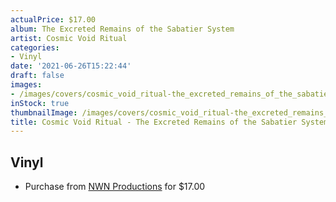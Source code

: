 ```yaml
---
actualPrice: $17.00
album: The Excreted Remains of the Sabatier System
artist: Cosmic Void Ritual
categories:
- Vinyl
date: '2021-06-26T15:22:44'
draft: false
images:
- /images/covers/cosmic_void_ritual-the_excreted_remains_of_the_sabatier_system.jpg
inStock: true
thumbnailImage: /images/covers/cosmic_void_ritual-the_excreted_remains_of_the_sabatier_system-thumb.jpg
title: Cosmic Void Ritual - The Excreted Remains of the Sabatier System
---
```


## Vinyl
* Purchase from [NWN Productions](http://shop.nwnprod.com/index.php?route=product/product&path=75&product_id=3028&sort=pd.name&order=ASC) for $17.00
